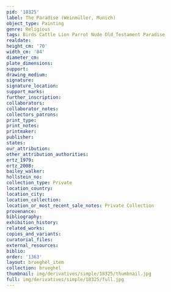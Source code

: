 ```yaml
---
pid: '18325'
label: The Paradise (Weinmüller, Munich)
object_type: Painting
genre: Religious
tags: Birds Cattle Lion Parrot Nude Old_Testament Paradise
realdate: 
height_cm: '70'
width_cm: '84'
diameter_cm: 
plate_dimensions: 
support: 
drawing_medium: 
signature: 
signature_location: 
support_marks: 
further_inscription: 
collaborators: 
collaborator_notes: 
collectors_patrons: 
print_type: 
print_notes: 
printmaker: 
publisher: 
states: 
our_attribution: 
other_attribution_authorities: 
ertz_1979: 
ertz_2008: 
bailey_walker: 
hollstein_no: 
collection_type: Private
location_country: 
location_city: 
location_collection: 
location_or_most_recent_sale_notes: Private Collection
provenance: 
bibliography: 
exhibition_history: 
related_works: 
copies_and_variants: 
curatorial_files: 
external_resources: 
biblio: 
order: '1363'
layout: brueghel_item
collection: brueghel
thumbnail: img/derivatives/simple/18325/thumbnail.jpg
full: img/derivatives/simple/18325/full.jpg
---
```

